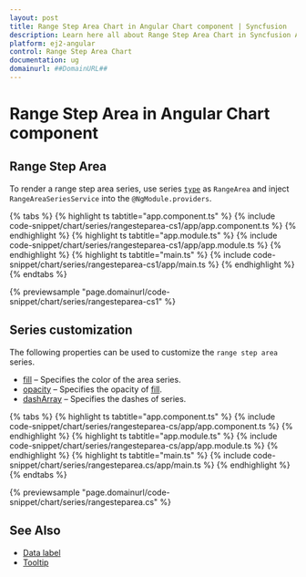 ```yaml
---
layout: post
title: Range Step Area Chart in Angular Chart component | Syncfusion
description: Learn here all about Range Step Area Chart in Syncfusion Angular Chart component of Syncfusion Essential JS 2 and more.
platform: ej2-angular
control: Range Step Area Chart
documentation: ug
domainurl: ##DomainURL##
---
```

# Range Step Area in Angular Chart component

## Range Step Area

To render a range step area series, use series [`type`](https://ej2.syncfusion.com/angular/documentation/api/chart/seriesDirective/#type) as `RangeArea` and inject `RangeAreaSeriesService`  into the `@NgModule.providers`.

{% tabs %}
{% highlight ts tabtitle="app.component.ts" %}
{% include code-snippet/chart/series/rangesteparea-cs1/app/app.component.ts %}
{% endhighlight %}
{% highlight ts tabtitle="app.module.ts" %}
{% include code-snippet/chart/series/rangesteparea-cs1/app/app.module.ts %}
{% endhighlight %}
{% highlight ts tabtitle="main.ts" %}
{% include code-snippet/chart/series/rangesteparea-cs1/app/main.ts %}
{% endhighlight %}
{% endtabs %}

{% previewsample "page.domainurl/code-snippet/chart/series/rangesteparea-cs1" %}

## Series customization

The following properties can be used to customize the `range step area` series.

* [fill](https://ej2.syncfusion.com/angular/documentation/api/chart/seriesModel/#fill) – Specifies the color of the area series.
* [opacity](https://ej2.syncfusion.com/angular/documentation/api/chart/seriesModel/#opacity) – Specifies the opacity of [fill](https://ej2.syncfusion.com/angular/documentation/api/chart/seriesModel/#fill).
* [dashArray](https://ej2.syncfusion.com/angular/documentation/api/chart/seriesModel/#dasharray) – Specifies the dashes of series.

{% tabs %}
{% highlight ts tabtitle="app.component.ts" %}
{% include code-snippet/chart/series/rangesteparea-cs/app/app.component.ts %}
{% endhighlight %}
{% highlight ts tabtitle="app.module.ts" %}
{% include code-snippet/chart/series/rangesteparea-cs/app/app.module.ts %}
{% endhighlight %}
{% highlight ts tabtitle="main.ts" %}
{% include code-snippet/chart/series/rangesteparea.cs/app/main.ts %}
{% endhighlight %}
{% endtabs %}

{% previewsample "page.domainurl/code-snippet/chart/series/rangesteparea.cs" %}

## See Also

* [Data label](./data-labels/)
* [Tooltip](./tool-tip/)
